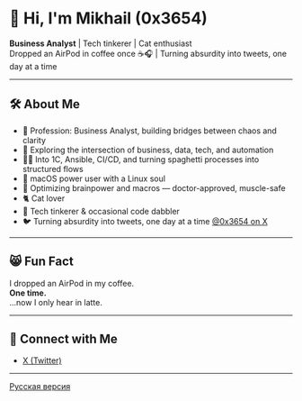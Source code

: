 # 👋 Hi, I'm Mikhail (0x3654)

**Business Analyst** | Tech tinkerer | Cat enthusiast  
Dropped an AirPod in coffee once ☕🎧 | Turning absurdity into tweets, one day at a time

---

## 🛠️ About Me

- 💼 Profession: Business Analyst, building bridges between chaos and clarity  
- 🧠 Exploring the intersection of business, data, tech, and automation  
- 🧑‍💻 Into 1C, Ansible, CI/CD, and turning spaghetti processes into structured flows  
- 🍎 macOS power user with a Linux soul  
- 🥗 Optimizing brainpower and macros — doctor-approved, muscle-safe  
- 🐈 Cat lover  
- 🤖 Tech tinkerer & occasional code dabbler  
- 🐦 Turning absurdity into tweets, one day at a time [@0x3654 on X](https://x.com/0x3654)

---

## 😸 Fun Fact

I dropped an AirPod in my coffee.  
**One time.**  
...now I only hear in latte.

---

## 🚀 Connect with Me

- [X (Twitter)](https://x.com/0x3654)

---

[Русская версия](README.ru.md)
